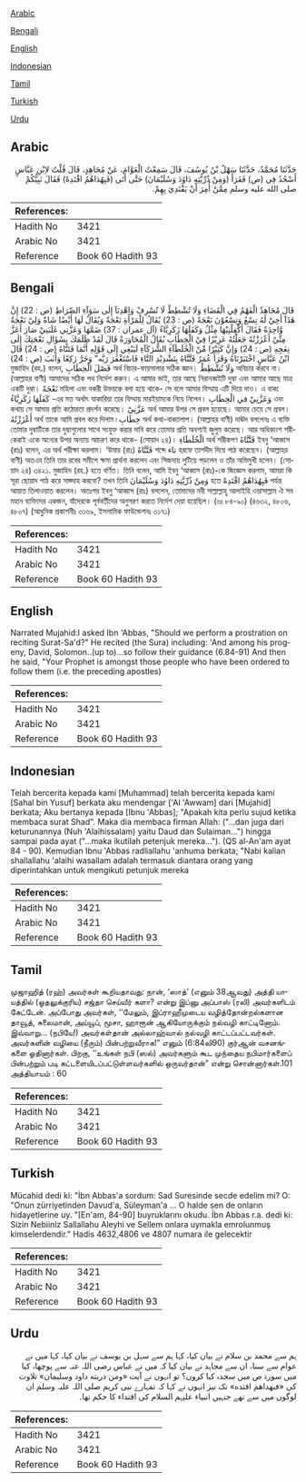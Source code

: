 [Arabic](#arabic)

[Bengali](#bengali)

[English](#english)

[Indonesian](#indonesian)

[Tamil](#tamil)

[Turkish](#turkish)

[Urdu](#urdu)

## Arabic


<div dir="rtl" lang="ar" style={{fontSize:'larger',backgroundColor:'#f8f9fa',padding:20}}>
حَدَّثَنَا مُحَمَّدٌ، حَدَّثَنَا سَهْلُ بْنُ يُوسُفَ، قَالَ سَمِعْتُ الْعَوَّامَ، عَنْ مُجَاهِدٍ، قَالَ قُلْتُ لاِبْنِ عَبَّاسٍ أَسْجُدُ فِي ‏(‏ص‏)‏ فَقَرَأَ ‏(‏وَمِنْ ذُرِّيَّتِهِ دَاوُدَ وَسُلَيْمَانَ‏)‏ حَتَّى أَتَى ‏(‏فَبِهُدَاهُمُ اقْتَدِهْ‏)‏ فَقَالَ نَبِيُّكُمْ صلى الله عليه وسلم مِمَّنْ أُمِرَ أَنْ يَقْتَدِيَ بِهِمْ‏.‏
</div>
<div style={{backgroundColor:'#f8f9fa',padding:20, marginBottom: 10}}><table> <thead> <tr> <th>References:</th> <th></th> </tr> </thead> <tbody><tr><td>Hadith No</td><td>3421</td></tr><tr><td>Arabic No</td><td>3421</td></tr><tr><td>Reference</td><td>Book 60 Hadith 93</td></tr></tbody></table></div>

## Bengali


<div dir="ltr" lang="bn" style={{fontSize:'larger',backgroundColor:'#f8f9fa',padding:20}}>
قَالَ مُجَاهِدٌ الْفَهْمُ فِي الْقَضَاءِ وَلَا تُشْطِطْ لَا تُسْرِفْ وَاهْدِنَآ إِلٰى سَوَآءِ الصِّرَاطِ (ص : 22) إِنَّ هٰذَآ أَخِيْ لَهُ تِسْعٌ وَتِسْعُوْنَ نَعْجَةً (ص : 23) يُقَالُ لِلْمَرْأَةِ نَعْجَةٌ وَيُقَالُ لَهَا أَيْضًا شَاةٌ وَلِيْ نَعْجَةٌ وَّاحِدَةٌ فَقَالَ أَكْفِلْنِيْهَا مِثْلُ وَكَفَلَهَا زَكَرِيَّاءُ (آل عمران : 37) ضَمَّهَا وَعَزَّنِي غَلَبَنِيْ صَارَ أَعَزَّ مِنِّيْ أَعْزَزْتُهُ جَعَلْتُهُ عَزِيْزًا فِيْ الْخِطَابِ يُقَالُ الْمُحَاوَرَةُ قَالَ لَقَدْ ظَلَمَكَ بِسُؤَالِ نَعْجَتِكَ إِلٰى نِعٰجِهِ (ص : 24) وَإِنَّ كَثِيْرًا مِّنْ الْخُلَطَآءِ الشُّرَكَآءِ لَيَبْغِي إِلَى قَوْلِهِ أَنَّمَا فَتَنَّاهُ (ص : 24) قَالَ ابْنُ عَبَّاسٍ اخْتَبَرْنَاهُ وَقَرَأَ عُمَرُ فَتَّنَّاهُ بِتَشْدِيْدِ التَّاءِ فَاسْتَغْفَرَ رَبَّه” وَخَرَّ رٰكِعًا وَأَنٰبَ (ص : 24) মুজাহিদ (রহ.) বলেন, فَصْلَ الْخِطَابِ অর্থ বিচার-ফায়সালার সঠিক জ্ঞান। وَلَا تُشْطِطْ অবিচার করবে না। (আল্লাহর বাণী) আমাদের সঠিক পথ নির্দেশ করুন। এ আমার ভাই, তার আছে নিরানব্বইটি দুম্বা এবং আমার আছে মাত্র একটি দুম্বা। نَعْجَةً মহিলা এবং বকরী উভয়কে বলা হয়ে থাকে- সে বলে আমার যিম্মায় এটি দিয়ে দাও। এ বাক্য كَفَلَهَا زَكَرِيَّاءُ -এর মত অর্থাৎ যাকারিয়া তার যিম্মায় মারইয়ামকে নিয়ে নিলেন। وَعَزَّنِيْ في الْخِطَابِ এবং কথায় সে আমার প্রতি কঠোরতা প্রদর্শন করেছে। عَزَّنِيْ অর্থ আমার উপর সে প্রবল হয়েছে। আমার চেয়ে সে প্রবল। أَعْزَزْتُهُ অর্থ তাকে আমি প্রবল করে দিলাম।خِطَابِ অর্থ কথা-বাক্যালাপ। (আল্লাহর বাণী) দাঊদ বললেনঃ এ ব্যক্তি তোমার দুম্বাটিকে তার দুম্বাগুলোর সাথে সংযুক্ত করার দাবি করে তোমার প্রতি অবশ্যই জুলুম করেছে। আর অধিকাংশ শরীকেরাই একে অন্যের উপর অন্যায় আচরণ করে থাকে- (সোয়াদ ২৪)। الْخُلَطَاءِ অর্থ শরীকগণ فَتَّنَّاهُ ইবনু ‘আব্বাস (রাঃ) বলেন, এর অর্থ পরীক্ষা করলাম। ‘উমার (রাঃ) فَتَّنَّاهُ শব্দে تاء হরফে তাশদীদ দিয়ে পাঠ করেছেন। (আল্লাহর বাণী) অতএব তিনি তার রবের সমীপে ক্ষমা প্রার্থনা করলেন এবং সিজদায় লুটিয়ে পড়লেন ও তাঁর অভিমুখী হলেন। (সোয়াদ ২৪) ৩৪২১. মুজাহিদ (রহ.) হতে বর্ণিত। তিনি বলেন, আমি ইবনু ‘আব্বাস (রাঃ)-কে জিজ্ঞেস করলাম, আমরা কি সূরা ছোয়াদ পাঠ করে সাজ্দাহ করবো? তখন তিনি وَمِنْ ذُرِّيَّتِهِ دَاوُدَ وَسُلَيْمَانَ হতে فَبِهُدَاهُمُ اقْتَدِهْ পর্যন্ত আয়াত তিলাওয়াত করলেন। অতঃপর ইবনু ‘আব্বাস (রাঃ) বললেন, তোমাদের নবী সাল্লাল্লাহু আলাইহি ওয়াসাল্লাম ঐ সব মহান ব্যক্তিদের একজন, যাঁদেরকে পূর্ববর্তীদের অনুসরণ করতে নির্দেশ দেয়া হয়েছিল। (৬ঃ ৮৪-৯০) (৪৬৩২, ৪৮০৬, ৪৮০৭) (আধুনিক প্রকাশনীঃ ৩১৬৯, ইসলামিক ফাউন্ডেশনঃ ৩১৭১)
</div>
<div style={{backgroundColor:'#f8f9fa',padding:20, marginBottom: 10}}><table> <thead> <tr> <th>References:</th> <th></th> </tr> </thead> <tbody><tr><td>Hadith No</td><td>3421</td></tr><tr><td>Arabic No</td><td>3421</td></tr><tr><td>Reference</td><td>Book 60 Hadith 93</td></tr></tbody></table></div>

## English


<div dir="ltr" lang="en" style={{fontSize:'larger',backgroundColor:'#f8f9fa',padding:20}}>
Narrated Mujahid:I asked Ibn 'Abbas, "Should we perform a prostration on reciting Surat-Sa'd?" He recited (the Sura) including: 'And among his progeny, David, Solomon..(up to)...so follow their guidance (6.84-91) And then he said, "Your Prophet is amongst those people who have been ordered to follow them (i.e. the preceding apostles)
</div>
<div style={{backgroundColor:'#f8f9fa',padding:20, marginBottom: 10}}><table> <thead> <tr> <th>References:</th> <th></th> </tr> </thead> <tbody><tr><td>Hadith No</td><td>3421</td></tr><tr><td>Arabic No</td><td>3421</td></tr><tr><td>Reference</td><td>Book 60 Hadith 93</td></tr></tbody></table></div>

## Indonesian


<div dir="ltr" lang="id" style={{fontSize:'larger',backgroundColor:'#f8f9fa',padding:20}}>
Telah bercerita kepada kami [Muhammad] telah bercerita kepada kami [Sahal bin Yusuf] berkata aku mendengar ['Al 'Awwam] dari [Mujahid] berkata; Aku bertanya kepada [Ibnu 'Abbas]; "Apakah kita perlu sujud ketika membaca surat Shad". Maka dia membaca firman Allah: ("…dan juga dari keturunannya (Nuh 'Alaihissalam) yaitu Daud dan Sulaiman…") hingga sampai pada ayat ("…maka ikutilah petenjuk mereka…"). (QS al-An'am ayat 84 - 90). Kemudian Ibnu 'Abbas radliallahu 'anhuma berkata; "Nabi kalian shallallahu 'alaihi wasallam adalah termasuk diantara orang yang diperintahkan untuk mengikuti petunjuk mereka
</div>
<div style={{backgroundColor:'#f8f9fa',padding:20, marginBottom: 10}}><table> <thead> <tr> <th>References:</th> <th></th> </tr> </thead> <tbody><tr><td>Hadith No</td><td>3421</td></tr><tr><td>Arabic No</td><td>3421</td></tr><tr><td>Reference</td><td>Book 60 Hadith 93</td></tr></tbody></table></div>

## Tamil


<div dir="ltr" lang="ta" style={{fontSize:'larger',backgroundColor:'#f8f9fa',padding:20}}>
முஜாஹித் (ரஹ்) அவர்கள் கூறியதாவது: நான், ‘ஸாத்’ (எனும் 38ஆவது) அத்தி யாயத்தில் (ஓதலுக்குரிய) சஜ்தா செய்வீர் களா? என்று இப்னு அப்பாஸ் (ரலி) அவர்களிடம் கேட்டேன். அப்போது அவர்கள், ‘‘மேலும், இப்ராஹீமுடைய வழித்தோன்றல்களான தாவூத், சுலைமான், அய்யூப், மூசா, ஹாரூன் ஆகியோருக்கும் நல்வழி காட்டினோம். இவ்வாறு... (நபியே!) அவர்கள்தான் அல்லாஹ்வால் நல்வழி காட்டப்பட்டவர்கள். அவர்களின் வழியை (நீரும்) பின்பற்றுவீராக!” எனும் (6:84லி90) குர்ஆன் வசனங்களை ஓதினார்கள். பிறகு, ‘‘உங்கள் நபி (ஸல்) அவர்களும் கூட முந்தைய நபிமார்களைப் பின்பற்றும் படி கட்டளையிடப்பட்டுள்ளவர்களில் ஒருவர்தான்” என்று சொன்னார்கள்.101 அத்தியாயம் : 60
</div>
<div style={{backgroundColor:'#f8f9fa',padding:20, marginBottom: 10}}><table> <thead> <tr> <th>References:</th> <th></th> </tr> </thead> <tbody><tr><td>Hadith No</td><td>3421</td></tr><tr><td>Arabic No</td><td>3421</td></tr><tr><td>Reference</td><td>Book 60 Hadith 93</td></tr></tbody></table></div>

## Turkish


<div dir="ltr" lang="tr" style={{fontSize:'larger',backgroundColor:'#f8f9fa',padding:20}}>
Mücahid dedi ki: "İbn Abbas'a sordum: Sad Suresinde secde edelim mi? O: "Onun zürriyetinden Davud'a, Süleyman'a ... O halde sen de onların hidayetlerine uy. "[En'am, 84-90] buyruklarını okudu. İbn Abbas r.a. dedi ki: Sizin Nebiiniz Sallallahu Aleyhi ve Sellem onlara uymakla emrolunmuş kimselerdendir." Hadis 4632,4806 ve 4807 numara ile gelecektir
</div>
<div style={{backgroundColor:'#f8f9fa',padding:20, marginBottom: 10}}><table> <thead> <tr> <th>References:</th> <th></th> </tr> </thead> <tbody><tr><td>Hadith No</td><td>3421</td></tr><tr><td>Arabic No</td><td>3421</td></tr><tr><td>Reference</td><td>Book 60 Hadith 93</td></tr></tbody></table></div>

## Urdu


<div dir="rtl" lang="ur" style={{fontSize:'larger',backgroundColor:'#f8f9fa',padding:20}}>
ہم سے محمد بن سلام نے بیان کیا، کہا ہم سے سہل بن یوسف نے بیان کیا، کہا میں نے عوام سے سنا، ان سے مجاہد نے بیان کیا کہ میں نے عباس رضی اللہ عنہ سے پوچھا، کیا میں سورۃ ص میں سجدہ کیا کروں؟ تو انہوں نے آیت «ومن ذريته داود وسليمان‏» تلاوت کی «فبهداهم اقتده‏» تک نیز انہوں نے کہا کہ تمہارے نبی کریم صلی اللہ علیہ وسلم ان لوگوں میں سے تھے جنہیں انبیاء علیہم السلام کی اقتداء کا حکم تھا۔
</div>
<div style={{backgroundColor:'#f8f9fa',padding:20, marginBottom: 10}}><table> <thead> <tr> <th>References:</th> <th></th> </tr> </thead> <tbody><tr><td>Hadith No</td><td>3421</td></tr><tr><td>Arabic No</td><td>3421</td></tr><tr><td>Reference</td><td>Book 60 Hadith 93</td></tr></tbody></table></div>
